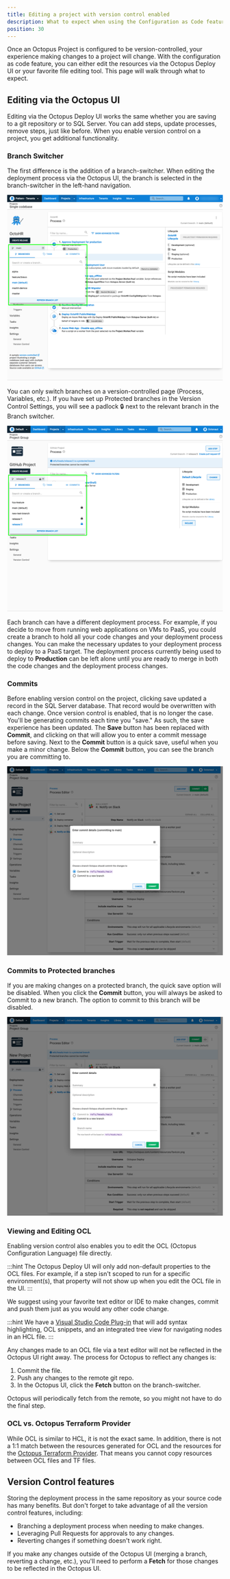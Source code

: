 ```yaml
---
title: Editing a project with version control enabled
description: What to expect when using the Configuration as Code feature in Octopus Deploy
position: 30 
---
```


Once an Octopus Project is configured to be version-controlled, your experience making changes to a project will change. With the configuration as code feature, you can either edit the resources via the Octopus Deploy UI or your favorite file editing tool. This page will walk through what to expect.

## Editing via the Octopus UI

Editing via the Octopus Deploy UI works the same whether you are saving to a git repository or to SQL Server. You can add steps, update processes, remove steps, just like before. When you enable version control on a project, you get additional functionality.

### Branch Switcher 

The first difference is the addition of a branch-switcher. When editing the deployment process via the Octopus UI, the branch is selected in the branch-switcher in the left-hand navigation. 

![Branch-switcher user-interface](branch-switcher-ui.png "width=500")

You can only switch branches on a version-controlled page (Process, Variables, etc.). If you have set up Protected branches in the Version Control Settings, you will see a padlock 🔒 next to the relevant branch in the Branch switcher.

![branch-switcher protected-branches user-interface](branch-switcher-protected-branches.png "width=500")

Each branch can have a different deployment process. For example, if you decide to move from running web applications on VMs to PaaS, you could create a branch to hold all your code changes and your deployment process changes. You can make the necessary updates to your deployment process to deploy to a PaaS target. The deployment process currently being used to deploy to **Production** can be left alone until you are ready to merge in both the code changes and the deployment process changes.

### Commits

Before enabling version control on the project, clicking save updated a record in the SQL Server database. That record would be overwritten with each change. Once version control is enabled, that is no longer the case. You'll be generating commits each time you "save."  As such, the save experience has been updated. The **Save** button has been replaced with **Commit**, and clicking on that will allow you to enter a commit message before saving. Next to the **Commit** button is a quick save, useful when you make a minor change. Below the **Commit** button, you can see the branch you are committing to.

![committing a change to version control](commit-process.png)

### Commits to Protected branches

If you are making changes on a protected branch, the quick save option will be disabled. When you click the **Commit** button, you will always be asked to Commit to a new branch. The option to commit to this branch will be disabled.

![committing a change on a protected branch](commit-process-protected.png)

### Viewing and Editing OCL

Enabling version control also enables you to edit the OCL (Octopus Configuration Language) file directly. 

:::hint
The Octopus Deploy UI will only add non-default properties to the OCL files. For example, if a step isn't scoped to run for a specific environment(s), that property will not show up when you edit the OCL file in the UI.
:::

We suggest using your favorite text editor or IDE to make changes, commit and push them just as you would any other code change. 

:::hint
We have a [Visual Studio Code Plug-in](https://marketplace.visualstudio.com/items?itemName=octopusdeploy.vscode-octopusdeploy) that will add syntax highlighting, OCL snippets, and an integrated tree view for navigating nodes in an HCL file.
:::

Any changes made to an OCL file via a text editor will not be reflected in the Octopus UI right away. The process for Octopus to reflect any changes is:

1. Commit the file.  
1. Push any changes to the remote git repo.
1. In the Octopus UI, click the **Fetch** button on the branch-switcher.

Octopus will periodically fetch from the remote, so you might not have to do the final step.

### OCL vs. Octopus Terraform Provider

While OCL is similar to HCL, it is not the exact same. In addition, there is not a 1:1 match between the resources generated for OCL and the resources for the [Octopus Terraform Provider](https://registry.terraform.io/providers/OctopusDeployLabs/octopusdeploy/latest/docs). That means you cannot copy resources between OCL files and TF files.

## Version Control features

Storing the deployment process in the same repository as your source code has many benefits. But don't forget to take advantage of all the version control features, including:

- Branching a deployment process when needing to make changes.
- Leveraging Pull Requests for approvals to any changes.
- Reverting changes if something doesn't work right.

If you make any changes outside of the Octopus UI (merging a branch, reverting a change, etc.), you'll need to perform a **Fetch** for those changes to be reflected in the Octopus UI.